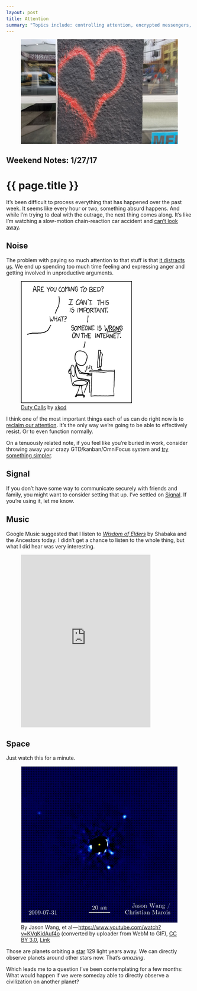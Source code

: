 ```yaml
---
layout: post
title: Attention
summary: "Topics include: controlling attention, encrypted messengers, awesome jazz, and mind-blowing space imagery."
---
```


<figure class="wide">
  <img src="/img/medium/1*jE9fIOteYwU3JGxkvMuSYw.jpeg">
</figure>

<h2 class="kicker">Weekend Notes: 1/27/17</h2>

# {{ page.title }}

It’s been difficult to process everything that has happened over the past week. It seems like every hour or two, something absurd happens. And while I’m trying to deal with the outrage, the next thing comes along. It’s like I’m watching a slow-motion chain-reaction car accident and <a href="/2015/01/27/twitter-is-a-drug/">can’t look away</a>.

## Noise

The problem with paying so much attention to that stuff is that <a href="https://backchannel.com/distraction-is-actually-ruining-this-country-dd6244fbf817#.8ekg3ta0b">it distracts us</a>. We end up spending too much time feeling and expressing anger and getting involved in unproductive arguments.

<figure>
  <img src="/img/medium/1*f7CaAqKTP3gYnx2xDanSmQ.png">
  <figcaption><a href="https://xkcd.com/386/">Duty Calls</a> by <a href="https://xkcd.com/">xkcd</a></figcaption>
</figure>

I think one of the most important things each of us can do right now is to <a href="https://backchannel.com/how-i-got-my-attention-back-c7fc9297d347#.azvsafh2r">reclaim our attention</a>. It’s the only way we’re going to be able to effectively resist. Or to even function normally.

On a tenuously related note, if you feel like you’re buried in work, consider throwing away your crazy GTD/kanban/OmniFocus system and <a href="http://randsinrepose.com/archives/one-thing/">try something simpler</a>.

## Signal

If you don’t have some way to communicate securely with friends and family, you might want to consider setting that up. I’ve settled on <a href="https://whispersystems.org/">Signal</a>. If you’re using it, let me know.

## Music

Google Music suggested that I listen to <a href="https://shabakaandtheancestors.bandcamp.com/album/wisdom-of-elders"><em>Wisdom of Elders</em></a> by Shabaka and the Ancestors today. I didn’t get a chance to listen to the whole thing, but what I did hear was very interesting.

<figure>
  <iframe src="https://bandcamp.com/EmbeddedPlayer/v=2/album=1724959666/size=large/linkcol=0084B4/notracklist=true/twittercard=true/" scrolling="no" width="350" height="467" frameborder="0"></iframe>
</figure>

## Space

Just watch this for a minute.

<figure>
  <img src="/img/medium/1*CrukQ_gAozE8rx63mJ7UzQ.gif">
  <figcaption>By Jason Wang, et al — <a href="https://www.youtube.com/watch?v=KVgKidAuf4o">https://www.youtube.com/watch?v=KVgKidAuf4o</a> (converted by uploader from WebM to GIF), <a href="http://creativecommons.org/licenses/by/3.0">CC BY 3.0</a>, <a href="https://commons.wikimedia.org/w/index.php?curid=55463078">Link</a></figcaption>
</figure>

Those are planets orbiting a <a href="https://en.wikipedia.org/wiki/HR_8799">star</a> 129 light years away. We can directly observe planets around other stars now. That’s <em>amazing</em>.

Which leads me to a question I’ve been contemplating for a few months: What would happen if we were someday able to directly observe a civilization on another planet?

